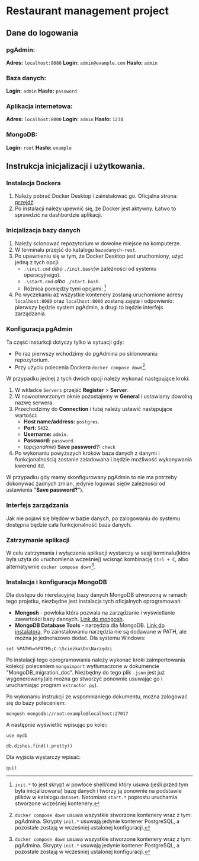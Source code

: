 ﻿# Restaurant management project
## Dane do logowania
### pgAdmin:
**Adres:** ``localhost:8080``
**Login:** ``admin@example.com``
**Hasło:** ``admin``
### Baza danych:
**Login:** ``admin``
**Hasło:** ``password``
### Aplikacja internetowa:
**Adres:** ```localhost:8000```
**Login:** ``admin``
**Hasło:** ``1234``
### MongoDB:
**Login:** ``root``
**Hasło:** ``example``

## Instrukcja inicjalizacji i użytkowania.
### Instalacja Dockera
1. Należy pobrać Docker Desktop i zainstalować go. Oficjalna strona: [przejdź](https://www.docker.com/products/docker-desktop/).
2. Po instalacji należy upewnić się, że Docker jest aktywny. Łatwo to sprawdzić na dashbordzie aplikacji.
### Inicjalizacja bazy danych
1. Należy sclonować repozytorium w dowolne miejsce na komputerze.
2. W terminalu przejść do katalogu ```bazadanych-rest```.
3. Po upewnieniu się w tym, że Docker Desktop jest uruchomiony, użyć jedną z tych opcji:
	+ ```.\init.cmd``` *albo* ```./init.bash```(w zależności od systemu operacyjnego).
	+ ```.\start.cmd``` *albo* ```./start.bash```.
	+ Różnica pomiędzy tymi opcjami: [^1] 
4. Po wyczekaniu aż wszystkie kontenery zostaną uruchomione adresy ``localhost:8080`` oraz ``localhost:8000`` zostaną zajęte i odpowienio: pierwszy będzie system pgAdmin, a drugi to będzie interfejs zarządzania.
### Konfiguracja pgAdmin
Ta część insturkcji dotyczy tylko w sytuacji gdy:
* Po raz pierwszy wchodzimy do pgAdmina po sklonowaniu repozytorium.
* Przy użyciu polecenia Dockera ``docker compose down``[^2].

W przypadku jednej z tych dwóch opcji należy wykonać następujące kroki:
1. W wkładce ``Servers`` przejść **Register** > **Server**.
2. W nowootworzonym oknie pozostajemy w **General** i ustawiamy dowolną nazwę serwera.
3. Przechodzimy do **Connection** i tutaj należy ustawić następujące wartości:
	* **Host name/address:** ``postgres``.
	* **Port:** ``5432``.
	* **Username:** ``admin``.
	* **Password:** ``password``.
	* (*opcjonalnie*) **Save password?:** ``check``
4. Po wykonaniu powyższych kroków baza danych z danymi i funkcjonalnością zostanie załadowana i będzie możliwość wykonywania kwerend itd.

W przypadku gdy mamy skonfigurowany pgAdmin to nie ma potrzeby dokonywać żadnych zmian, jedynie logować się(w zależności od ustawienia "**Save password?**").
### Interfejs zarządzania
Jak nie pojawi się błędów w bazie danych, po zalogowaniu do systemu dostępna będzie cała funkcjonalność baza danych.

### Zatrzymanie aplikacji
W celu zatrzymania i wyłączenia aplikacji wystarczy w sesji terminalu(która była użyta do uruchomienia wcześniej) wcisnąć kombinację ``Ctrl + C``, albo alternatywnie ``docker compose down``[^2].

### Instalacja i konfiguracja MongoDB
Dla dostępu do nierelacyjnej bazy danych MongoDB utworzoną w ramach tego projetku, niezbędne jest instalacja tych oficjalnych oprogramowań:
* **Mongosh** - powłoka która pozwala na zarządzanie i wyświetlanie zawartości bazy dannych. [Link do mongosh](https://www.mongodb.com/try/download/shell).
* **MongoDB Database Tools** - narzędzia dla MongoDB. [Link do instalatora](https://www.mongodb.com/try/download/database-tools). Po zainstalowaniu narzędzia nie są dodawane w PATH, ale można je jednorazowo dodać. Dla systemu Windows:
```
set %PATH%=%PATH%;C:\Ścieżka\Do\Narzędzi
```

Po instalacji tego oprogramowania należy wykonać kroki zaimportowania kolekcji poleceniem ``mongoimport`` wytłumaczone w dokumencie "MongoDB_migration_doc". Niezbędny do tego plik ``.json`` jest już wygenerowany(ale można go stworzyć ponownie usuwając go i uruchamiając program ``extractor.py``).

Po wykonaniu instrukcji ze wspomnianiego dokumentu, można zalogować się do bazy poleceniem:
```
mongosh mongodb://root:example@localhost:27017
```
A następnie wyświetlić wpisując po kolei:
```
use mydb
```
```
db.dishes.find().pretty()
```
Dla wyjścia wystarczy wpisać:
```
quit
```
[^1]: ```init.*``` to jest skrypt w powłoce shell/cmd który usuwa (jeśli przed tym była inicjalizowana) bazę danych i tworzy ją ponownie na podstawie plików w katalogu ```dataset```. Natomiast ```start.*``` poprostu uruchamia stworzone wcześniej kontenery.
[^2]: ``docker compose down`` usuwa wszystkie stworzone kontenery wraz z tym: pgAdmina. Skrypty ``init.*`` usuwają jedynie kontener PostgreSQL, a pozostałe zostają w wcześniej ustalonej konfiguracji.

